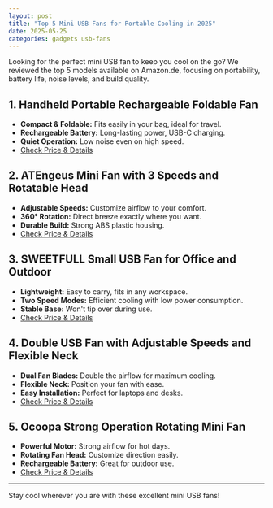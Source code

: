 ```yaml
---
layout: post
title: "Top 5 Mini USB Fans for Portable Cooling in 2025"
date: 2025-05-25
categories: gadgets usb-fans
---
```


Looking for the perfect mini USB fan to keep you cool on the go? We reviewed the top 5 models available on Amazon.de, focusing on portability, battery life, noise levels, and build quality.

## 1. Handheld Portable Rechargeable Foldable Fan

- **Compact & Foldable:** Fits easily in your bag, ideal for travel.
- **Rechargeable Battery:** Long-lasting power, USB-C charging.
- **Quiet Operation:** Low noise even on high speed.
- [Check Price & Details](https://www.amazon.de/-/en/Handheld-Portable-Rechargeable-Foldable-Outdoor/dp/B0BRV61DPY)

## 2. ATEngeus Mini Fan with 3 Speeds and Rotatable Head

- **Adjustable Speeds:** Customize airflow to your comfort.
- **360° Rotation:** Direct breeze exactly where you want.
- **Durable Build:** Strong ABS plastic housing.
- [Check Price & Details](https://www.amazon.de/-/en/ATEngeus-Speeds-Rotatable-Outdoor-TF29/dp/B09LQ8W31T)

## 3. SWEETFULL Small USB Fan for Office and Outdoor

- **Lightweight:** Easy to carry, fits in any workspace.
- **Two Speed Modes:** Efficient cooling with low power consumption.
- **Stable Base:** Won't tip over during use.
- [Check Price & Details](https://www.amazon.de/-/en/SWEETFULL-Small-Speeds-Office-Outdoor/dp/B0BS11KPYP)

## 4. Double USB Fan with Adjustable Speeds and Flexible Neck

- **Dual Fan Blades:** Double the airflow for maximum cooling.
- **Flexible Neck:** Position your fan with ease.
- **Easy Installation:** Perfect for laptops and desks.
- [Check Price & Details](https://www.amazon.de/-/en/Double-Computer-Adjustable-Speeds-Absorbing/dp/B0CXX7WT3M)

## 5. Ocoopa Strong Operation Rotating Mini Fan

- **Powerful Motor:** Strong airflow for hot days.
- **Rotating Fan Head:** Customize direction easily.
- **Rechargeable Battery:** Great for outdoor use.
- [Check Price & Details](https://www.amazon.de/-/en/Ocoopa-Strong-Operation-Rotating-Outdoor/dp/B086148RDW)

---

Stay cool wherever you are with these excellent mini USB fans!
